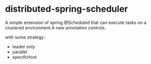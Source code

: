 # distributed-spring-scheduler
A simple extension of spring @Scheduled that can execute tasks on a clustered environment.A new annotation controls.

with some strategy:
* leader only
* parallel
* specifcHost
